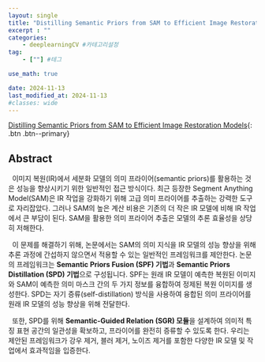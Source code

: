 ```yaml
---
layout: single
title: "Distilling Semantic Priors from SAM to Efficient Image Restoration Models" #제목
excerpt : ""
categories: 
    - deeplearningCV #카테고리설정
tag: 
    - [""] #테그

use_math: true

date: 2024-11-13
last_modified_at: 2024-11-13
#classes: wide    
---
```

[Distilling Semantic Priors from SAM to Efficient Image Restoration Models](https://arxiv.org/pdf/2403.16368){: .btn .btn--primary}

## Abstract

&nbsp;&nbsp;이미지 복원(IR)에서 세분화 모델의 의미 프라이어(semantic priors)를 활용하는 것은 성능을 향상시키기 위한 일반적인 접근 방식이다. 최근 등장한 Segment Anything Model(SAM)은 IR 작업을 강화하기 위해 고급 의미 프라이어를 추출하는 강력한 도구로 자리잡았다. 그러나 SAM의 높은 계산 비용은 기존의 더 작은 IR 모델에 비해 IR 작업에서 큰 부담이 된다. SAM을 활용한 의미 프라이어 추출은 모델의 추론 효율성을 상당히 저해한다. 

&nbsp;&nbsp;이 문제를 해결하기 위해, 논문에서는 SAM의 의미 지식을 IR 모델의 성능 향상을 위해 추론 과정에 간섭하지 않으면서 적용할 수 있는 일반적인 프레임워크를 제안한다. 논문의 프레임워크는 **Semantic Priors Fusion (SPF) 기법**과 **Semantic Priors Distillation (SPD) 기법**으로 구성됩니다. SPF는 원래 IR 모델이 예측한 복원된 이미지와 SAM이 예측한 의미 마스크 간의 두 가지 정보를 융합하여 정제된 복원 이미지를 생성한다. SPD는 자기 증류(self-distillation) 방식을 사용하여 융합된 의미 프라이어를 원래 IR 모델의 성능 향상을 위해 전달한다. 

&nbsp;&nbsp;또한, SPD를 위해 **Semantic-Guided Relation (SGR) 모듈**을 설계하여 의미적 특징 표현 공간의 일관성을 확보하고, 프라이어를 완전히 증류할 수 있도록 한다. 우리는 제안된 프레임워크가 강우 제거, 블러 제거, 노이즈 제거를 포함한 다양한 IR 모델 및 작업에서 효과적임을 입증한다.
